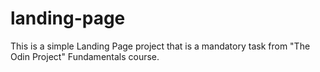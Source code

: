 # landing-page

This is a simple Landing Page project that is a mandatory task from "The Odin Project" Fundamentals course.
